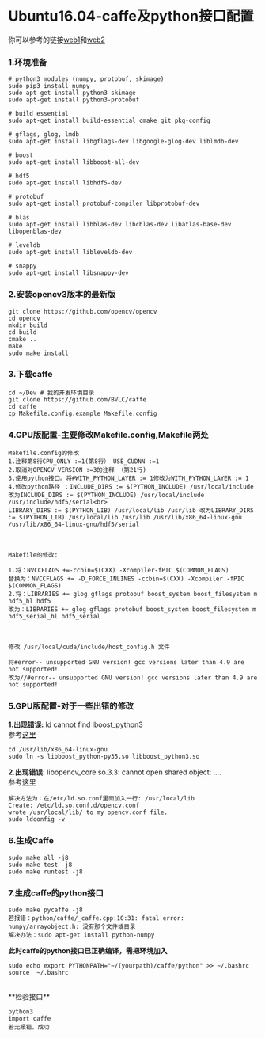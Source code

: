 # Ubuntu16.04-caffe及python接口配置
你可以参考的链接[web1](https://blog.csdn.net/g11d111/article/details/78141202)和[web2](https://blog.csdn.net/yhaolpz/article/details/71375762)
### 1.环境准备
```
# python3 modules (numpy, protobuf, skimage)
sudo pip3 install numpy
sudo apt-get install python3-skimage
sudo apt-get install python3-protobuf

# build essential
sudo apt-get install build-essential cmake git pkg-config

# gflags, glog, lmdb
sudo apt-get install libgflags-dev libgoogle-glog-dev liblmdb-dev

# boost
sudo apt-get install libboost-all-dev

# hdf5
sudo apt-get install libhdf5-dev

# protobuf
sudo apt-get install protobuf-compiler libprotobuf-dev

# blas
sudo apt-get install libblas-dev libcblas-dev libatlas-base-dev libopenblas-dev

# leveldb
sudo apt-get install libleveldb-dev

# snappy
sudo apt-get install libsnappy-dev
```
### 2.安装opencv3版本的最新版
```
git clone https://github.com/opencv/opencv
cd opencv
mkdir build
cd build
cmake ..
make
sudo make install
```
### 3.下载caffe
```
cd ~/Dev # 我的开发环境目录
git clone https://github.com/BVLC/caffe
cd caffe
cp Makefile.config.example Makefile.config
```
### 4.GPU版配置-主要修改Makefile.config,Makefile两处
```
Makefile.config的修改
1.注释第8行CPU_ONLY :=1(第8行） USE_CUDNN :=1
2.取消对OPENCV_VERSION :=3的注释 （第21行)
3.使用python接口。将#WITH_PYTHON_LAYER := 1修改为WITH_PYTHON_LAYER := 1
4.修改python路径 ：INCLUDE_DIRS := $(PYTHON_INCLUDE) /usr/local/include改为INCLUDE_DIRS := $(PYTHON_INCLUDE) /usr/local/include /usr/include/hdf5/serial<br>
LIBRARY_DIRS := $(PYTHON_LIB) /usr/local/lib /usr/lib 改为LIBRARY_DIRS := $(PYTHON_LIB) /usr/local/lib /usr/lib /usr/lib/x86_64-linux-gnu /usr/lib/x86_64-linux-gnu/hdf5/serial 
```
<br>

```
Makefile的修改:

1.将：NVCCFLAGS +=-ccbin=$(CXX) -Xcompiler-fPIC $(COMMON_FLAGS)
替换为：NVCCFLAGS += -D_FORCE_INLINES -ccbin=$(CXX) -Xcompiler -fPIC $(COMMON_FLAGS)
2.将：LIBRARIES += glog gflags protobuf boost_system boost_filesystem m hdf5_hl hdf5
改为：LIBRARIES += glog gflags protobuf boost_system boost_filesystem m hdf5_serial_hl hdf5_serial
```
<br>

```
修改 /usr/local/cuda/include/host_config.h 文件

将#error-- unsupported GNU version! gcc versions later than 4.9 are not supported!
改为//#error-- unsupported GNU version! gcc versions later than 4.9 are not supported!
```
### 5.GPU版配置-对于一些出错的修改
**1.出现错误:**  ld cannot find lboost_python3<br>
参考[这里](https://github.com/BVLC/caffe/issues/4843)<br>

```
cd /usr/lib/x86_64-linux-gnu
sudo ln -s libboost_python-py35.so libboost_python3.so

```
**2.出现错误:** libopencv_core.so.3.3: cannot open shared object: ….<br>
参考[这里](https://github.com/GaoHongchen/DIPDemo/issues/1)<br>

```
解决方法为：在/etc/ld.so.conf里面加入一行: /usr/local/lib
Create: /etc/ld.so.conf.d/opencv.conf
wrote /usr/local/lib/ to my opencv.conf file.
sudo ldconfig -v  
```
### 6.生成Caffe
```
sudo make all -j8
sudo make test -j8
sudo make runtest -j8
```
### 7.生成caffe的python接口
```
sudo make pycaffe -j8
若报错：python/caffe/_caffe.cpp:10:31: fatal error: numpy/arrayobject.h: 没有那个文件或目录
解决办法：sudo apt-get install python-numpy
```
**此时caffe的python接口已正确编译，需把环境加入**

```
sudo echo export PYTHONPATH="~/(yourpath)/caffe/python" >> ~/.bashrc
source  ~/.bashrc
```
<br>
**检验接口**

```
python3
import caffe
若无报错，成功
```
